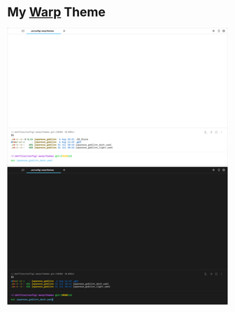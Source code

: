 # My [Warp](https://www.warp.dev/) Theme

![light](./japanese_goblinn_light.png)
![dark](./japanese_goblinn_dark.png)